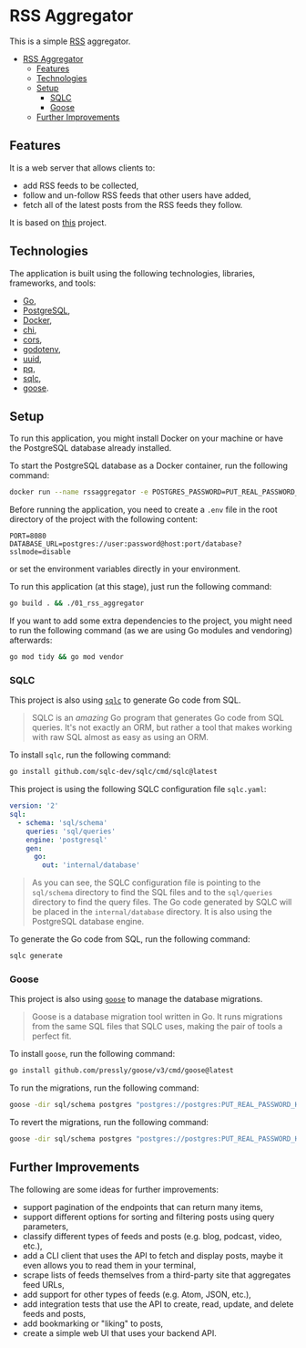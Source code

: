 # RSS Aggregator

This is a simple [RSS](https://en.wikipedia.org/wiki/RSS) aggregator.

- [RSS Aggregator](#rss-aggregator)
  - [Features](#features)
  - [Technologies](#technologies)
  - [Setup](#setup)
    - [SQLC](#sqlc)
    - [Goose](#goose)
  - [Further Improvements](#further-improvements)

## Features

It is a web server that allows clients to:

- add RSS feeds to be collected,
- follow and un-follow RSS feeds that other users have added,
- fetch all of the latest posts from the RSS feeds they follow.

It is based on [this](https://github.com/bootdotdev/fcc-learn-golang-assets/tree/main/project) project.

## Technologies

The application is built using the following technologies, libraries, frameworks, and tools:

- [Go](https://golang.org/),
- [PostgreSQL](https://www.postgresql.org/),
- [Docker](https://www.docker.com/),
- [chi](https://github.com/go-chi/chi),
- [cors](https://github.com/go-chi/cors),
- [godotenv](https://github.com/joho/godotenv),
- [uuid](https://github.com/google/uuid),
- [pq](https://github.com/lib/pq),
- [sqlc](https://sqlc.dev/),
- [goose](https://pressly.github.io/goose/).

## Setup

To run this application, you might install Docker on your machine or have the PostgreSQL database already installed.

To start the PostgreSQL database as a Docker container, run the following command:

```bash
docker run --name rssaggregator -e POSTGRES_PASSWORD=PUT_REAL_PASSWORD_HERE -e POSTGRES_DB=rssaggregator -p 5433:5432 -d postgres
```

Before running the application, you need to create a `.env` file in the root directory of the project with the following content:

```env
PORT=8080
DATABASE_URL=postgres://user:password@host:port/database?sslmode=disable
```

or set the environment variables directly in your environment.

To run this application (at this stage), just run the following command:

```bash
go build . && ./01_rss_aggregator
```

If you want to add some extra dependencies to the project, you might need to run the following command (as we are using Go modules and vendoring) afterwards:

```bash
go mod tidy && go mod vendor
```

### SQLC

This project is also using [`sqlc`](https://github.com/sqlc-dev/sqlc) to generate Go code from SQL.

> SQLC is an _amazing_ Go program that generates Go code from SQL queries. It's not exactly an ORM, but rather a tool that makes working with raw SQL almost as easy as using an ORM.

To install `sqlc`, run the following command:

```bash
go install github.com/sqlc-dev/sqlc/cmd/sqlc@latest
```

This project is using the following SQLC configuration file `sqlc.yaml`:

```yaml
version: '2'
sql:
  - schema: 'sql/schema'
    queries: 'sql/queries'
    engine: 'postgresql'
    gen:
      go:
        out: 'internal/database'
```

> As you can see, the SQLC configuration file is pointing to the `sql/schema` directory to find the SQL files and to the `sql/queries` directory to find the query files. The Go code generated by SQLC will be placed in the `internal/database` directory. It is also using the PostgreSQL database engine.

To generate the Go code from SQL, run the following command:

```bash
sqlc generate
```

### Goose

This project is also using [`goose`](https://github.com/pressly/goose) to manage the database migrations.

> Goose is a database migration tool written in Go. It runs migrations from the same SQL files that SQLC uses, making the pair of tools a perfect fit.

To install `goose`, run the following command:

```bash
go install github.com/pressly/goose/v3/cmd/goose@latest
```

To run the migrations, run the following command:

```bash
goose -dir sql/schema postgres "postgres://postgres:PUT_REAL_PASSWORD_HERE@localhost:5433/rssaggregator" up
```

To revert the migrations, run the following command:

```bash
goose -dir sql/schema postgres "postgres://postgres:PUT_REAL_PASSWORD_HERE@localhost:5433/rssaggregator" down
```

## Further Improvements

The following are some ideas for further improvements:

- support pagination of the endpoints that can return many items,
- support different options for sorting and filtering posts using query parameters,
- classify different types of feeds and posts (e.g. blog, podcast, video, etc.),
- add a CLI client that uses the API to fetch and display posts, maybe it even allows you to read them in your terminal,
- scrape lists of feeds themselves from a third-party site that aggregates feed URLs,
- add support for other types of feeds (e.g. Atom, JSON, etc.),
- add integration tests that use the API to create, read, update, and delete feeds and posts,
- add bookmarking or "liking" to posts,
- create a simple web UI that uses your backend API.
